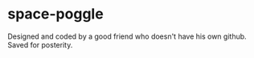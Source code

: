 # space-poggle
Designed and coded by a good friend who doesn't have his own github.  Saved for posterity.
